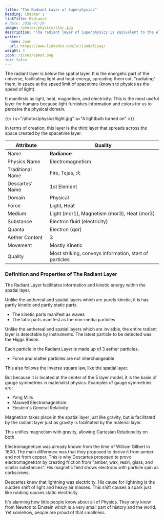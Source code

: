 ```yaml
---
title: "The Radiant Layer of Superphysics"
heading: Chapter 1
linkTitle: Radiance
# date: 2020-01-29
image: /photos/physics/star.jpg
description: "The radiant layer of Superphysics is equivalent to the electromagentic field in Physics"
writer:
  name: Juan
  url: https://www.linkedin.com/in/jundalisay/
weight: 4
icon: /icons/spmat.png
toc: false
---
```



The radiant layer is below the spatial layer. It is the energetic part of the universe, facilitating light and heat-energy, spreading them out, "radiating" them, in space at the speed limit of spacetime (known to physics as the speed of light). 

It manifests as light, heat, magnetism, and electricity. This is the most useful layer for humans because light furnishes information and colors for us to perceive the physical domain. 

{{< i s="/photos/physics/light.jpg" a="A lightbulb turned on" >}}


In terms of creation, this layer is the third layer that spreads across the space created by the spacetime layer.


Attribute | Quality
--- | ---
Name | **Radiance**
Physics Name | Electromagnetism
Traditional Name | Fire, Tejas, 火
Descartes' Name | 1st Element
Domain | Physical
Force | Light, Heat
Medium | Light (mor1), Magnetism (mor3), Heat (mor3)
Substance | Electron fluid (electricity)
Quanta | Electron (qor)
Aether Content | 3
Movement | Mostly Kinetic
Quality | Most striking, conveys information, start of particles



### Definition and Properties of The Radiant Layer

The Radiant Layer facilitates information and kinetic energy within the spatial layer.

Unlike the aethereal and spatial layers which are purely kinetic, it is has partly kinetic and partly static parts. 
- The kinetic parts manifest as waves
- The tatic parts manifest as the non-media particles

Unlike the aethereal and spatial layers which are invisible, the entire radiant layer is detectable by instruments. The latest particle to be detected was the Higgs Boson.

Each particle in the Radiant Layer is made up of 3 aether particles. 
- Force and matter particles are not interchangeable 

This also follows the inverse square law, like the spatial layer. 

But because it is located at the center of the 5 layer model, it is the basis of gauge symmetries in materialist physics. Examples of gauge symmetries are:
- Yang Mills
- Maxwell Electromagnetism  
- Einstein's General Relativity


Magnetism takes place in the spatial layer just like gravity, but is facilitated by the radiant layer just as gravity is facilitated by the material layer.

This unifies magnetism with gravity, allowing Cartesian Relationality on both. 



Electromagnetism was already known from the time of William Gilbert in 1600. The main difference was that they proposed to derive it from amber and not from copper. This is why Descartes proposed to prove electromagnetism by creating friction from "amber, wax, resin, glass, and similar substances". His magnetic field shows electrons with particle spin as corkscrews. 

Descartes knew that lightning was electricity. His cause for lightning is the sudden shift of light and heavy air masses. This shift causes a spark just like rubbing causes static electricity.  

It's alarming how little people know about all of Physics. They only know from Newton to Einstein which is a very small part of history and the world. Yet somehow, people are proud of that smallness.

